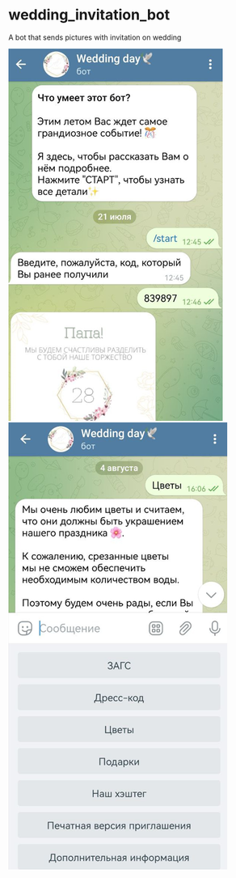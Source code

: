 # wedding_invitation_bot
A bot that sends pictures with invitation on wedding


![](imgs/1.jpg)
![](imgs/2.jpg)
